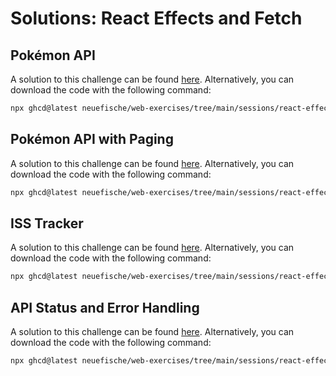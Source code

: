 # Solutions: React Effects and Fetch


## Pokémon API

A solution to this challenge can be found [here](https://github.com/neuefische/web-exercises/tree/main/sessions/react-effects-and-fetch/pokemon-api_solution). Alternatively, you can download the code with the following command:

```bash
npx ghcd@latest neuefische/web-exercises/tree/main/sessions/react-effects-and-fetch/pokemon-api_solution
```

## Pokémon API with Paging

A solution to this challenge can be found [here](https://github.com/neuefische/web-exercises/tree/main/sessions/react-effects-and-fetch/pokemon-api-with-paging_solution). Alternatively, you can download the code with the following command:

```bash
npx ghcd@latest neuefische/web-exercises/tree/main/sessions/react-effects-and-fetch/pokemon-api-with-paging_solution
```

## ISS Tracker

A solution to this challenge can be found [here](https://github.com/neuefische/web-exercises/tree/main/sessions/react-effects-and-fetch/iss-tracker_solution). Alternatively, you can download the code with the following command:

```bash
npx ghcd@latest neuefische/web-exercises/tree/main/sessions/react-effects-and-fetch/iss-tracker_solution
```

## API Status and Error Handling

A solution to this challenge can be found [here](https://github.com/neuefische/web-exercises/tree/main/sessions/react-effects-and-fetch/api-status_solution). Alternatively, you can download the code with the following command:

```bash
npx ghcd@latest neuefische/web-exercises/tree/main/sessions/react-effects-and-fetch/api-status_solution
```


